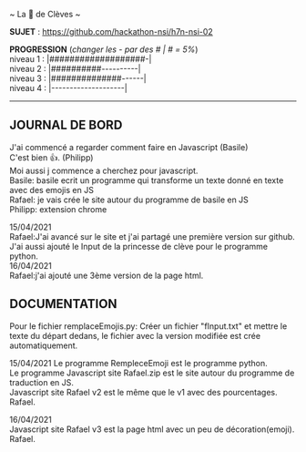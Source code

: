 ~ La 👸 de Clèves ~

**SUJET** : https://github.com/hackathon-nsi/h7n-nsi-02

**PROGRESSION** (*changer les - par des # | # = 5%*)<br />
niveau 1 : |###################-|<br />
niveau 2 : |##########----------|<br />
niveau 3 : |##############------|<br />
niveau 4 : |--------------------|<br />

<hr />
<!-- ne pas effacer les lignes ci-dessus et mettre à jour la progression régulièrement -->

## JOURNAL DE BORD
J'ai commencé a regarder comment faire en Javascript (Basile)<br />
C'est bien 👍. (Philipp)<br />
Moi aussi j commence a cherchez pour javascript.<br />
Basile: basile ecrit un programme qui transforme un texte donné en texte avec des emojis en JS<br />
Rafael: je vais crée le site autour du programme de basile en JS<br />
Philipp: extension chrome<br />


15/04/2021<br />
Rafael:J'ai avancé sur le site et j'ai partagé une première version sur github.<br />
       J'ai aussi ajouté le Input de la princesse de clève pour le programme python. <br />
16/04/2021<br />
Rafael:j'ai ajouté une 3ème version de la page html.
## DOCUMENTATION
Pour le fichier remplaceEmojis.py: Créer un fichier "fInput.txt" et mettre le texte du départ dedans, le fichier avec la version modifiée est crée automatiquement.<br />

15/04/2021
Le programme RempleceEmoji est le programme python.<br />
Le programme Javascript site Rafael.zip est le site autour du programme de traduction en JS.<br />
Javascript site Rafael v2 est le même que le v1 avec des pourcentages.<br />
Rafael.<br />

16/04/2021<br />
Javascript site Rafael v3 est la page html avec un peu de décoration(emoji).<br />
Rafael.<br />


